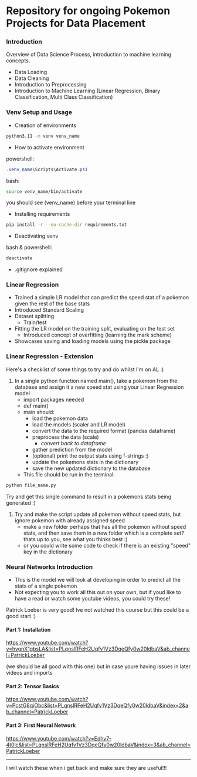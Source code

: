 # Repository for ongoing Pokemon Projects for Data Placement

### Introduction

Overview of Data Science Process, introduction to machine learning concepts.
- Data Loading
- Data Cleaning
- Introduction to Preprocessing
- Introduction to Machine Learning (Linear Regression, Binary Classification, Multi Class Classification)

### Venv Setup and Usage

- Creation of environments

```bash
python3.11 -m venv venv_name
```

- How to activate environment

powershell:

```powershell
.venv_name\Scripts\Activate.ps1
```

bash:

```bash
source venv_name/bin/activate
```

you should see (venv_name) before your terminal line

- Installing requirements

```bash
pip install -r --no-cache-dir requirements.txt
```

- Deactivating venv

bash & powershell:

```bash
deactivate
```

- .gitignore explained

### Linear Regression

- Trained a simple LR model that can predict the speed stat of a pokemon given the rest of the base stats
- Introduced Standard Scaling
- Dataset splitting
  - Train/test
- Fitting the LR model on the training split, evaluating on the test set
  - Introduced concept of overfitting (learning the mark scheme)
- Showcases saving and loading models using the pickle package

### Linear Regression - Extension

Here's a checklist of some things to try and do whilst I'm on AL :)

1. In a single python function named main(), take a pokemon from the database and assign it a new speed stat using your Linear Regression model
   - import packages needed
   - def main()
   - main should:
     - load the pokemon data
     - load the models (scaler and LR model)
     - convert the data to the required format (pandas dataframe)
     - preprocess the data (scale)
       - <i>convert back to dataframe</i>
     - gather prediction from the model
     - (optional) print the output stats using f-strings :)
     - update the pokemons stats in the dictionary
     - save the new updated dictionary to the database
   - This file should be run in the terminal:
  
```bash
python file_name.py
```

Try and get this single command to result in a pokemons stats being generated :)

1. Try and make the script update all pokemon without speed stats, but ignore pokemon with already assigned speed
    - make a new folder perhaps that has all the pokemon without speed stats, and then save them in a new folder which is a complete set? thats up to you, see what you thinks best :)
    - or you could write some code to check if there is an existing "speed" key in the dictionary

### Neural Networks Introduction

- This is the model we will look at developing in order to predict all the stats of a single pokemon
- Not expecting you to work all this out on your own, but if youd like to have a read or watch some youtube videos, you could try these!

Patrick Loeber is very good! Ive not watched this course but this could be a good start :)

#### Part 1: Installation 
https://www.youtube.com/watch?v=hvgnX1gbsLA&list=PLqnslRFeH2Uqfv1Vz3DqeQfy0w20ldbaV&ab_channel=PatrickLoeber

(we should be all good with this one) but in case youre having issues in later videos and imports

#### Part 2: Tensor Basics
https://www.youtube.com/watch?v=PcstG8qiObc&list=PLqnslRFeH2Uqfv1Vz3DqeQfy0w20ldbaV&index=2&ab_channel=PatrickLoeber

#### Part 3: First Neural Network
https://www.youtube.com/watch?v=Edhv7-4t0lc&list=PLqnslRFeH2Uqfv1Vz3DqeQfy0w20ldbaV&index=3&ab_channel=PatrickLoeber

---

I will watch these when i get back and make sure they are useful!!!